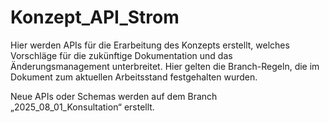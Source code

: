 # Konzept_API_Strom
Hier werden APIs für die Erarbeitung des Konzepts erstellt, welches Vorschläge für die zukünftige Dokumentation und das Änderungsmanagement unterbreitet. Hier gelten die Branch-Regeln, die im Dokument zum aktuellen Arbeitsstand festgehalten wurden.

Neue APIs oder Schemas werden auf dem Branch „2025_08_01_Konsultation“ erstellt.
